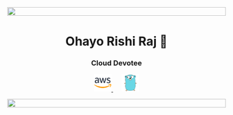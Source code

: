 <img src="https://i.imgur.com/dBaSKWF.gif" height="20" width="100%">
<h1 align="center">Ohayo Rishi Raj 🏯</h1>

<h3 align="center">Cloud Devotee</h3>
<p align="center">
  <a href="https://www.credly.com/badges/eabeb1f7-f857-4b4b-b265-04c9bed986c7/public_url" target="_blank" rel="noreferrer">
    <img src="https://raw.githubusercontent.com/devicons/devicon/master/icons/amazonwebservices/amazonwebservices-original-wordmark.svg" alt="aws" width="40" height="40"/>
  </a>
  &nbsp;&nbsp;&nbsp;&nbsp;
  <a href="https://github.com/Rishiraj8/GoLang-Learning" target="_blank" rel="noreferrer">
    <img src="https://raw.githubusercontent.com/devicons/devicon/master/icons/go/go-original.svg" alt="go" width="40" height="40"/> 
  </a>
</p>



<img src="https://i.imgur.com/dBaSKWF.gif" height="20" width="100%">
